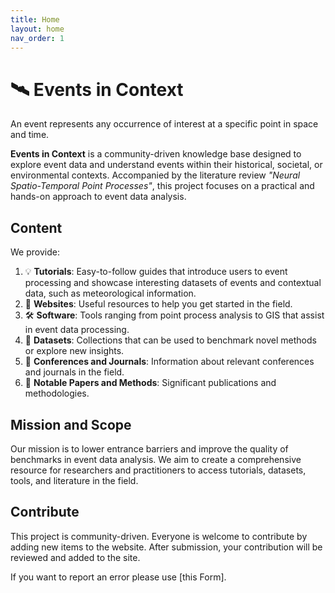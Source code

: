```yaml
---
title: Home
layout: home
nav_order: 1
---
```


# 🛰️ Events in Context

An event represents any occurrence of interest at a specific point in space and time.

**Events in Context** is a community-driven knowledge base designed to explore event data and understand events within their historical, societal, or environmental contexts. Accompanied by the literature review *"Neural Spatio-Temporal Point Processes"*, this project focuses on a practical and hands-on approach to event data analysis.

## Content

We provide:

1. 💡 **Tutorials**: Easy-to-follow guides that introduce users to event processing and showcase interesting datasets of events and contextual data, such as meteorological information.
2. 🔗 **Websites**: Useful resources to help you get started in the field.
3. 🛠️ **Software**: Tools ranging from point process analysis to GIS that assist in event data processing.
4. 💾 **Datasets**: Collections that can be used to benchmark novel methods or explore new insights.
5. 📖 **Conferences and Journals**: Information about relevant conferences and journals in the field.
6. 🤖 **Notable Papers and Methods**: Significant publications and methodologies.

## Mission and Scope

Our mission is to lower entrance barriers and improve the quality of benchmarks in event data analysis. We aim to create a comprehensive resource for researchers and practitioners to access tutorials, datasets, tools, and literature in the field.

## Contribute

This project is community-driven. Everyone is welcome to contribute by adding new items to the website. After submission, your contribution will be reviewed and added to the site.

If you want to report an error please use [this Form]. 